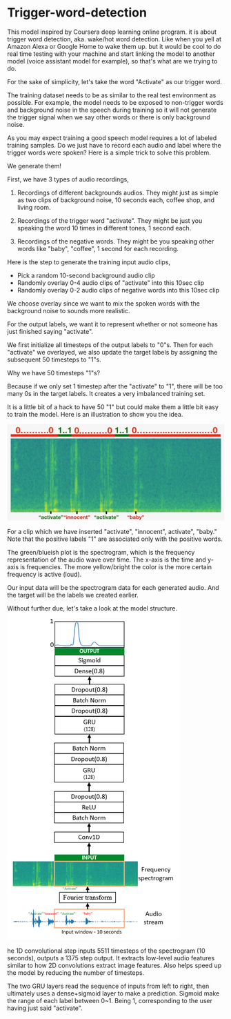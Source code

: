 # Trigger-word-detection
This model inspired by Coursera deep learning online program. it is about trigger word detection, aka. wake/hot word detection. Like when you yell at Amazon Alexa or Google Home to wake them up. but it would be cool to do real time testing with your machine and start linking the model to another model (voice assistant model for example), so that's what are we trying to do.


For the sake of simplicity, let's take the word "Activate" as our trigger word. 

The training dataset needs to be as similar to the real test environment as possible. For example, the model needs to be exposed to non-trigger words and background noise in the speech during training so it will not generate the trigger signal when we say other words or there is only background noise.

As you may expect training a good speech model requires a lot of labeled training samples. Do we just have to record each audio and label where the trigger words were spoken? Here is a simple trick to solve this problem.

We generate them!

First, we have 3 types of audio recordings,

1. Recordings of different backgrounds audios. They might just as simple as two clips of background noise, 10 seconds each, coffee shop, and living room.

2. Recordings of the trigger word "activate". They might be just you speaking the word 10 times in different tones, 1 second each.

3. Recordings of the negative words. They might be you speaking other words like "baby", "coffee", 1 second for each recording.

Here is the step to generate the training input audio clips,

- Pick a random 10-second background audio clip 
- Randomly overlay 0-4 audio clips of "activate" into this 10sec clip
- Randomly overlay 0-2 audio clips of negative words into this 10sec clip

We choose overlay since we want to mix the spoken words with the background noise to sounds more realistic.

For the output labels, we want it to represent whether or not someone has just finished saying "activate".

We first initialize all timesteps of the output labels to "0"s. Then for each "activate" we overlayed, we also update the target labels by assigning the subsequent 50 timesteps to "1"s.

Why we have 50 timesteps "1"s?

Because if we only set 1 timestep after the "activate" to "1", there will be too many 0s in the target labels. It creates a very imbalanced training set.

It is a little bit of a hack to have 50 "1" but could make them a little bit easy to train the model. Here is an illustration to show you the idea.

![](Images/data_spectogram.png)

For a clip which we have inserted "activate", "innocent", activate", "baby." Note that the positive labels "1" are associated only with the positive words.

The green/blueish plot is the spectrogram, which is the frequency representation of the audio wave over time. The x-axis is the time and y-axis is frequencies. The more yellow/bright the color is the more certain frequency is active (loud).

Our input data will be the spectrogram data for each generated audio. And the target will be the labels we created earlier.

Without further due, let's take a look at the model structure.
![](images/model.png)

he 1D convolutional step inputs 5511 timesteps of the spectrogram (10 seconds), outputs a 1375 step output. It extracts low-level audio features similar to how 2D convolutions extract image features. Also helps speed up the model by reducing the number of timesteps.

The two GRU layers read the sequence of inputs from left to right, then ultimately uses a dense+sigmoid layer to make a prediction. Sigmoid make the range of each label between 0~1. Being 1, corresponding to the user having just said "activate".

